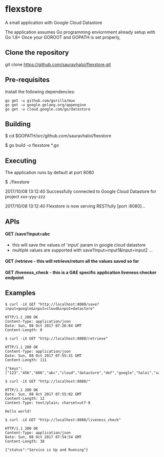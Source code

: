 # flexstore
A small application with Google Cloud Datastore

The application assumes Go programming enviornment already setup with Go 1.8+
Once your GOROOT and GOPATH is set properly,

## Clone the repository 
git clone https://github.com/sauravhaloi/flexstore.git

## Pre-requisites
Install the following dependencies:
```
go get -u github.com/gorilla/mux
go get -u google.golang.org/appengine
go get -u cloud.google.com/go/datastore
```
## Building 

$ cd $GOPATH/src/github.com/sauravhaloi/flexstore

$ go build -o flexstore *.go

## Executing
The application runs by default at port 8080

$ ./flexstore

2017/10/08 13:12:40 Successfully connected to Google Cloud Datastore for project xxx-yyy-zzz

2017/10/08 13:12:40 Flexstore is now serving RESTfully [port :8080]...

## APIs

#### GET /save?input=abc 
  - this will save the values of 'input' param in google cloud datastore 
  - multiple values are supported with save?input=input1&input=input2 ... 

#### GET /retrieve - this will retrieve/return all the values saved so far

#### GET /liveness_check - this is a GAE specific application liveness checker endpoint


## Examples

```
$ curl -iX GET "http://localhost:8080/save?input=google&input=cloud&input=datastore"

HTTP/1.1 200 OK
Content-Type: application/json
Date: Sun, 08 Oct 2017 07:26:04 GMT
Content-Length: 0

$ curl -iX GET "http://localhost:8080/retrieve"

HTTP/1.1 200 OK
Content-Type: application/json
Date: Sun, 08 Oct 2017 07:55:31 GMT
Content-Length: 111

{"keys":["123","456","666","abc","cloud","datastore","def","google","haloi","saurav","xyz"],"kind":"flexstore"}

$ curl -iX GET "http://localhost:8080/"

HTTP/1.1 200 OK
Date: Sun, 08 Oct 2017 07:55:02 GMT
Content-Length: 12
Content-Type: text/plain; charset=utf-8

Hello world!

$ curl -iX GET "http://localhost:8080/liveness_check"

HTTP/1.1 200 OK
Content-Type: application/json
Date: Sun, 08 Oct 2017 07:54:54 GMT
Content-Length: 38

{"status":"Service is Up and Running"}
```
